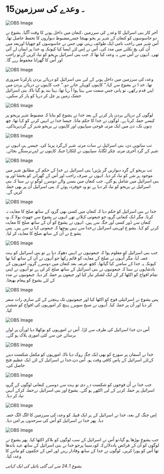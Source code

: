 # 15۔ وعدے کی سرزمین

![OBS Image](https://cdn.door43.org/obs/jpg/360px/obs-en-15-01.jpg)

آخر کار بنی اسرائیل کا وعدے کی سرزمین ،کنعان میں داخل ہونے کا وقت آگیا۔ یشوع نے دو جاسوسوں کو کنعان کے شہر یر یحو بھیجا جسےمضبوط دیواروں کا تحفظ حاصل تھا۔ اُس شہر میں راحب نامی ایک طوائف رہتی تھی جس نے جاسوسوں کو چھپایا اوربعد میں اُن کی بچ نکلنے میں مدد کی۔ اُس نے اِس لئے ایسا کیا کیونکہ وہ خدا پر ایمان لے آئی تھی۔ انہوں نے اُس سے یہ وعدہ کیا تھا کہ جب بنی اسرائیل یریحو کو تباہ کریں گےتو راحب اور اُس کا گھرانا محفوظ رہے گا۔

![OBS Image](https://cdn.door43.org/obs/jpg/360px/obs-en-15-02.jpg)

وعدہ کی سرزمین میں داخل ہونے کے لیے بنی اسرائیل کو دریائے یردن پارکرنا ضروری تھا۔ خد ا نے یشوع سے کہا،" کاہنوں کوپہلے جانے دو۔" جب کاہنوں نے دریائے یردن میں اپنے قدم رکھے، تو پانی جس سمت سے بہتا ہوا آ رہا تھا، بہنا بند ہو گیا تاکہ بنی اسرائیل خشک زمین پر چل کر دریا کو پار کر سکیں۔

![OBS Image](https://cdn.door43.org/obs/jpg/360px/obs-en-15-03.jpg)

لوگوں کے دریائے یردن پار کرنے کے بعد خدا نے یشوع کو بتایا کہ مضبوط شہر یریحو پر کیسے حملہ کرنا ہے۔ لوگوں نے خدا کا حکم مانا۔ جیسا خدا نے انہیں کرنے کو کہا تھا، چھ دِنوں تک، دن میں ایک مرتبہ فوجی سپاہیوں اور کاہنوں نے یریحو شہر کے گردپریڈکی۔

![OBS Image](https://cdn.door43.org/obs/jpg/360px/obs-en-15-04.jpg)

تب ساتویں دن، بنی اسرائیل نے سات مرتبہ شہر کےگرد پریڈ کی۔ جیسے ہی انہوں نے شہر کے گرد آخری مرتبہ چکر لگایا، سپاہیوں نے للکارا جبکہ کاہنوں نے اپنےنرسنگے بجائے۔

![OBS Image](https://cdn.door43.org/obs/jpg/360px/obs-en-15-05.jpg)

تب یریحو کے گرِد دیواريں گر پڑیں! بنی اسرائیل نے خدا کے حکم کے مطابق شہر میں موجود ہر شے کو تباہ کر دیا۔ انہوں نے صرف راحب اور اُس کے گھرانے کو بخشا اور وہ بنی اسرائیل میں شامل ہو گئے۔ جب کنعان میں بسنے والے دوسرے لوگو ں نے سنا کہ بنی اسرائیل نے یریحو کو تباہ کر دیا ہے تو وہ خوفزدہ ہوئے کہ بنی اسرائیل اُن پر بھی حملہ کريں گے۔

![OBS Image](https://cdn.door43.org/obs/jpg/360px/obs-en-15-06.jpg)

خدا نے بنی اسرائیل کو حکم دیا کہ کنعان میں کسی بھی گروہ کے ساتھ صلح کا معاہدہ نہ کرنا۔ مگر ایک کنعانی گروہ جو جبعونی کہلاتے تھے انہوں نے یشوع سے جھوٹ بولا کہ وہ کنعان سے دُور کسی اَور جگہ سے ہیں۔ انہوں نے یشوع کو اُن کے ساتھ صلح کا معاہدہ کرنے کو کہا۔ یشو ع اوربنی اسرائیل نےخدا سے نہیں پوچھا کہ جبعونی کہا ں سے ہیں۔ پس یشو ع نے اُن کے ساتھ صلح کا معاہدہ کر لیا۔

![OBS Image](https://cdn.door43.org/obs/jpg/360px/obs-en-15-07.jpg)

جب بنی اسرائیل کو معلوم ہوا کہ جبعونیوں نے انہیں دھوکہ دیا ہے تو بنی اسرائیل کو بہت غصہ آیا، مگر اُنہوں نے صلح کے معاہدہ کو قائم رکھا جو اُنہوں نے اُن کے ساتھ کیا تھا کیونکہ یہ خدا کے سامنے کیا گیاتھا۔ کچھ عرصہ بعد کنعان میں دوسرے گروہ، اموریوں کے بادشاہوں نے سنا کہ جبعونیوں نے بنی اسرائیل کے ساتھ صلح کر لی ہے تو اُنہوں نے اپنی تمام افواج کو اکٹھا کر کے ایک لشکر تیار کیا اور جبعون پر حملہ کر دیا۔ جبعونیوں نے مدد کے لئے یشوع کو پیغام بھیجا۔

![OBS Image](https://cdn.door43.org/obs/jpg/360px/obs-en-15-08.jpg)

پس یشوع نے اسرائیلی فوج کو اکٹھا کیا اور جبعونیوں تک پہنچنے کے لئے ساری رات سفر کیا۔ اُنہوں نے صبح سویرے پہنچ کر اموریوں کی افواج کو ششدر‎ کر دیا اور اُن پر حملہ کیا۔

![OBS Image](https://cdn.door43.org/obs/jpg/360px/obs-en-15-09.jpg)

اُس دن خدا اسرائیل کی طرف سے لڑا۔ اُس نے اموریوں کو بوکھلا دیا اوراُن پر اولے برسائے جن سے کئی اموری ہلاک ہو گئے۔

![OBS Image](https://cdn.door43.org/obs/jpg/360px/obs-en-15-10.jpg)

خدا نے آسمان پر سورج کو بھی ایک جگہ روک دیا تاکہ اموریوں کو مکمل شکست دینے کےلئے اسرائیل کے پاس کافی وقت ہو۔ اُس دن،خدا نے اسرائیل کے لئے ایک عظیم فتح حاصل کی۔

![OBS Image](https://cdn.door43.org/obs/jpg/360px/obs-en-15-11.jpg)

جب خدا نے اُن فوجوں کو شکست دے دی تو بہت سے دوسرے کنعانی لوگوں کے گروہ اسرائیل پر حملہ کرنے کے لیے اکٹھے ہو گئے۔ یشوع اور بنی اسرائیل نےحملہ کرکے اُنہیں تباہ کر دیا۔

![OBS Image](https://cdn.door43.org/obs/jpg/360px/obs-en-15-12.jpg)

اِس جنگ کے بعد، خدا نے اسرائیل کے ہر ایک قبیلہ کو وعدہ کی سرزمین کا الگ الگ حصہ دیا۔ پھر خدا نے اسرائیل کو اُس کی سرحدوں پر امن دیا۔

![OBS Image](https://cdn.door43.org/obs/jpg/360px/obs-en-15-13.jpg)

جب یشوع بوڑھا ہو گیا،تو اُس نے اسرائیل کے سب لوگوں کو بلاکر اکٹھا کیا۔ پھر یشوع نے لوگوں کو اُن کے فرائض یاددلائےکہ کوہ ِسینا پرجو خدا نے بنی اسرائیل کے ساتھ عہد باندھا تھا اُس کو پورا کریں۔ لوگوں نے خدا کے ساتھ وفادار رہنے اور اس کے حکموں کو ماننے کا وعدہ کیا۔

_یشوع 1۔24 سے لی گئی بائبل کی ایک کہانی_